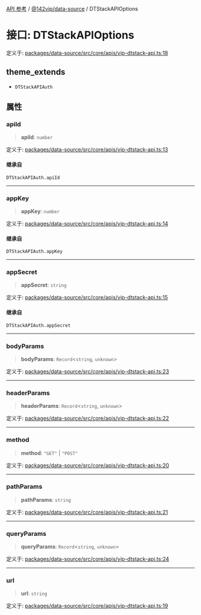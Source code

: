 [API 参考](../../../index.md) / [@142vip/data-source](../index.md) / DTStackAPIOptions

# 接口: DTStackAPIOptions

定义于: [packages/data-source/src/core/apis/vip-dtstack-api.ts:18](https://github.com/142vip/core-x/blob/58a4aca72f73ebc92491a458c9b83754486dc296/packages/data-source/src/core/apis/vip-dtstack-api.ts#L18)

## theme_extends

- `DTStackAPIAuth`

## 属性

### apiId

> **apiId**: `number`

定义于: [packages/data-source/src/core/apis/vip-dtstack-api.ts:13](https://github.com/142vip/core-x/blob/58a4aca72f73ebc92491a458c9b83754486dc296/packages/data-source/src/core/apis/vip-dtstack-api.ts#L13)

#### 继承自

`DTStackAPIAuth.apiId`

***

### appKey

> **appKey**: `number`

定义于: [packages/data-source/src/core/apis/vip-dtstack-api.ts:14](https://github.com/142vip/core-x/blob/58a4aca72f73ebc92491a458c9b83754486dc296/packages/data-source/src/core/apis/vip-dtstack-api.ts#L14)

#### 继承自

`DTStackAPIAuth.appKey`

***

### appSecret

> **appSecret**: `string`

定义于: [packages/data-source/src/core/apis/vip-dtstack-api.ts:15](https://github.com/142vip/core-x/blob/58a4aca72f73ebc92491a458c9b83754486dc296/packages/data-source/src/core/apis/vip-dtstack-api.ts#L15)

#### 继承自

`DTStackAPIAuth.appSecret`

***

### bodyParams

> **bodyParams**: `Record`\<`string`, `unknown`\>

定义于: [packages/data-source/src/core/apis/vip-dtstack-api.ts:23](https://github.com/142vip/core-x/blob/58a4aca72f73ebc92491a458c9b83754486dc296/packages/data-source/src/core/apis/vip-dtstack-api.ts#L23)

***

### headerParams

> **headerParams**: `Record`\<`string`, `unknown`\>

定义于: [packages/data-source/src/core/apis/vip-dtstack-api.ts:22](https://github.com/142vip/core-x/blob/58a4aca72f73ebc92491a458c9b83754486dc296/packages/data-source/src/core/apis/vip-dtstack-api.ts#L22)

***

### method

> **method**: `"GET"` \| `"POST"`

定义于: [packages/data-source/src/core/apis/vip-dtstack-api.ts:20](https://github.com/142vip/core-x/blob/58a4aca72f73ebc92491a458c9b83754486dc296/packages/data-source/src/core/apis/vip-dtstack-api.ts#L20)

***

### pathParams

> **pathParams**: `string`

定义于: [packages/data-source/src/core/apis/vip-dtstack-api.ts:21](https://github.com/142vip/core-x/blob/58a4aca72f73ebc92491a458c9b83754486dc296/packages/data-source/src/core/apis/vip-dtstack-api.ts#L21)

***

### queryParams

> **queryParams**: `Record`\<`string`, `unknown`\>

定义于: [packages/data-source/src/core/apis/vip-dtstack-api.ts:24](https://github.com/142vip/core-x/blob/58a4aca72f73ebc92491a458c9b83754486dc296/packages/data-source/src/core/apis/vip-dtstack-api.ts#L24)

***

### url

> **url**: `string`

定义于: [packages/data-source/src/core/apis/vip-dtstack-api.ts:19](https://github.com/142vip/core-x/blob/58a4aca72f73ebc92491a458c9b83754486dc296/packages/data-source/src/core/apis/vip-dtstack-api.ts#L19)

